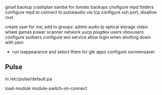 
gmail backup
crashplan
samba for tomato backups
cnofigure mpd folders
configure mpd to connect to pulseaudio via tcp
configure ssh port, disallow root

create user for me, add to groups:
    admin audio lp optical storage video wheel games power scanner network uucp
         plugdev users vboxusers
configure sudoers
configure wol service
allow login when shutting down with pam

* run lxappearance and select them for gtk apps
configure xscreensaver

## Pulse

in /etc/pulse/default.pa

load-module module-switch-on-connect
